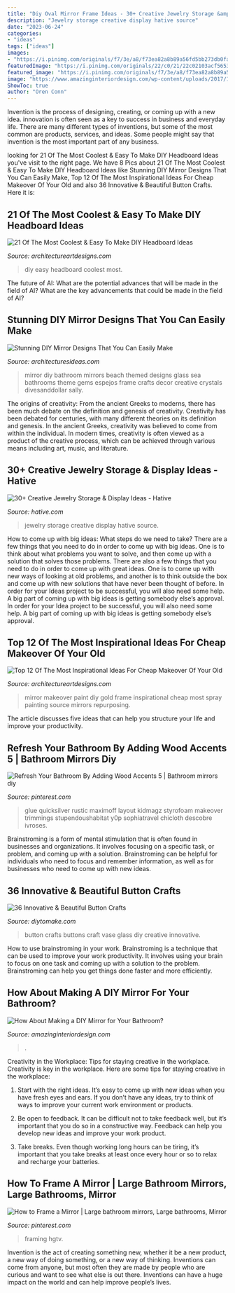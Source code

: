 ```yaml
---
title: "Diy Oval Mirror Frame Ideas - 30+ Creative Jewelry Storage &amp; Display Ideas"
description: "Jewelry storage creative display hative source"
date: "2023-06-24"
categories:
- "ideas"
tags: ["ideas"]
images:
- "https://i.pinimg.com/originals/f7/3e/a8/f73ea82a8b89a56fd5bb273db0fa0886.jpg"
featuredImage: "https://i.pinimg.com/originals/22/c0/21/22c02103acf56535e55743181a615b9a.jpg"
featured_image: "https://i.pinimg.com/originals/f7/3e/a8/f73ea82a8b89a56fd5bb273db0fa0886.jpg"
image: "https://www.amazinginteriordesign.com/wp-content/uploads/2017/10/DIY-Bathroom-Mirror-3-499x1024.jpg"
ShowToc: true
author: "Oren Conn"
---
```



Invention is the process of designing, creating, or coming up with a new idea. innovation is often seen as a key to success in business and everyday life. There are many different types of inventions, but some of the most common are products, services, and ideas. Some people might say that invention is the most important part of any business.

	

		
looking for 21 Of The Most Coolest &amp; Easy To Make DIY Headboard Ideas you've visit to the right page. We have 8 Pics about 21 Of The Most Coolest &amp; Easy To Make DIY Headboard Ideas like Stunning DIY Mirror Designs That You Can Easily Make, Top 12 Of The Most Inspirational Ideas For Cheap Makeover Of Your Old and also 36 Innovative &amp; Beautiful Button Crafts. Here it is:
		
    
## 21 Of The Most Coolest &amp; Easy To Make DIY Headboard Ideas

<img loading=lazy src="https://www.architectureartdesigns.com/wp-content/uploads/2015/03/218.jpg" onerror="this.onerror=null;this.src='https://tse1.mm.bing.net/th?id=OIP.fxNeDWAxVeCLqoyqo3DJ5QHaJ4&amp;pid=15.1';" alt="21 Of The Most Coolest &amp; Easy To Make DIY Headboard Ideas">

_Source: architectureartdesigns.com_

>diy easy headboard coolest most. 

	

The future of AI: What are the potential advances that will be made in the field of AI?
What are the key advancements that could be made in the field of AI?

    
## Stunning DIY Mirror Designs That You Can Easily Make

<img loading=lazy src="http://architecturesideas.com/wp-content/uploads/2017/10/mirror-designs-ideas-3.jpg" onerror="this.onerror=null;this.src='https://tse3.mm.bing.net/th?id=OIP.gxuYkSEWSki6bYzYeajh_QHaJ4&amp;pid=15.1';" alt="Stunning DIY Mirror Designs That You Can Easily Make">

_Source: architecturesideas.com_

>mirror diy bathroom mirrors beach themed designs glass sea bathrooms theme gems espejos frame crafts decor creative crystals divesanddollar sally. 

	

The origins of creativity: From the ancient Greeks to moderns, there has been much debate on the definition and genesis of creativity.
Creativity has been debated for centuries, with many different theories on its definition and genesis. In the ancient Greeks, creativity was believed to come from within the individual. In modern times, creativity is often viewed as a product of the creative process, which can be achieved through various means including art, music, and literature.

    
## 30+ Creative Jewelry Storage &amp; Display Ideas - Hative

<img loading=lazy src="https://hative.com/wp-content/uploads/2015/01/jewelry-storage-display-ideas/20-jewelry-storage-display-ideas.jpg" onerror="this.onerror=null;this.src='https://tse1.mm.bing.net/th?id=OIP.pADGwf9yBUzMI2G-0FArTQHaJ4&amp;pid=15.1';" alt="30+ Creative Jewelry Storage &amp; Display Ideas - Hative">

_Source: hative.com_

>jewelry storage creative display hative source. 

	

How to come up with big ideas: What steps do we need to take?
There are a few things that you need to do in order to come up with big ideas. One is to think about what problems you want to solve, and then come up with a solution that solves those problems. There are also a few things that you need to do in order to come up with great ideas. One is to come up with new ways of looking at old problems, and another is to think outside the box and come up with new solutions that have never been thought of before. In order for your Ideas project to be successful, you will also need some help. A big part of coming up with big ideas is getting somebody else’s approval. In order for your Idea project to be successful, you will also need some help. A big part of coming up with big ideas is getting somebody else’s approval.

    
## Top 12 Of The Most Inspirational Ideas For Cheap Makeover Of Your Old

<img loading=lazy src="https://www.architectureartdesigns.com/wp-content/uploads/2016/03/11-3-630x596.jpg" onerror="this.onerror=null;this.src='https://tse3.mm.bing.net/th?id=OIP.AeEz5YpyCTVWLXAgWOnSEwHaHA&amp;pid=15.1';" alt="Top 12 Of The Most Inspirational Ideas For Cheap Makeover Of Your Old">

_Source: architectureartdesigns.com_

>mirror makeover paint diy gold frame inspirational cheap most spray painting source mirrors repurposing. 

	

The article discusses five ideas that can help you structure your life and improve your productivity.

    
## Refresh Your Bathroom By Adding Wood Accents 5 | Bathroom Mirrors Diy

<img loading=lazy src="https://i.pinimg.com/originals/f7/3e/a8/f73ea82a8b89a56fd5bb273db0fa0886.jpg" onerror="this.onerror=null;this.src='https://tse3.mm.bing.net/th?id=OIP.WePUdJIe4ncUu7ia_qDYPgHaJ3&amp;pid=15.1';" alt="Refresh Your Bathroom By Adding Wood Accents 5 | Bathroom mirrors diy">

_Source: pinterest.com_

>glue quicksilver rustic maximoff layout kidmagz styrofoam makeover trimmings stupendoushabitat y0p sophiatravel chicloth descobre ivroses. 

	

Brainstroming is a form of mental stimulation that is often found in businesses and organizations. It involves focusing on a specific task, or problem, and coming up with a solution. Brainstroming can be helpful for individuals who need to focus and remember information, as well as for businesses who need to come up with new ideas.

    
## 36 Innovative &amp; Beautiful Button Crafts

<img loading=lazy src="https://www.diytomake.com/wp-content/uploads/2016/09/Button-vase.jpg" onerror="this.onerror=null;this.src='https://tse3.mm.bing.net/th?id=OIP.3li9SBhpc83cH5-E6vTNzQHaKk&amp;pid=15.1';" alt="36 Innovative &amp; Beautiful Button Crafts">

_Source: diytomake.com_

>button crafts buttons craft vase glass diy creative innovative. 

	

How to use brainstroming in your work.
Brainstroming is a technique that can be used to improve your work productivity. It involves using your brain to focus on one task and coming up with a solution to the problem. Brainstroming can help you get things done faster and more efficiently.

    
## How About Making A DIY Mirror For Your Bathroom?

<img loading=lazy src="https://www.amazinginteriordesign.com/wp-content/uploads/2017/10/DIY-Bathroom-Mirror-3-499x1024.jpg" onerror="this.onerror=null;this.src='https://tse1.mm.bing.net/th?id=OIP.rchgyPN1VFvwW2WLcmw2MwHaPM&amp;pid=15.1';" alt="How About Making a DIY Mirror for Your Bathroom?">

_Source: amazinginteriordesign.com_

>. 

	

Creativity in the Workplace: Tips for staying creative in the workplace.
Creativity is key in the workplace. Here are some tips for staying creative in the workplace:
1. Start with the right ideas. It’s easy to come up with new ideas when you have fresh eyes and ears. If you don’t have any ideas, try to think of ways to improve your current work environment or products.

2. Be open to feedback. It can be difficult not to take feedback well, but it’s important that you do so in a constructive way. Feedback can help you develop new ideas and improve your work product.

3. Take breaks. Even though working long hours can be tiring, it’s important that you take breaks at least once every hour or so to relax and recharge your batteries.

    
## How To Frame A Mirror | Large Bathroom Mirrors, Large Bathrooms, Mirror

<img loading=lazy src="https://i.pinimg.com/originals/22/c0/21/22c02103acf56535e55743181a615b9a.jpg" onerror="this.onerror=null;this.src='https://tse4.mm.bing.net/th?id=OIP.YK8-PdfuLDf1HMhcBQAL0AHaJ4&amp;pid=15.1';" alt="How to Frame a Mirror | Large bathroom mirrors, Large bathrooms, Mirror">

_Source: pinterest.com_

>framing hgtv. 

	

Invention is the act of creating something new, whether it be a new product, a new way of doing something, or a new way of thinking. Inventions can come from anyone, but most often they are made by people who are curious and want to see what else is out there. Inventions can have a huge impact on the world and can help improve people’s lives.

